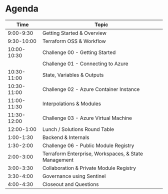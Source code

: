 # Agenda

| Time | Topic |
| ---- | ----- |
| 9:00-9:30   | Getting Started & Overview                           |
| 9:30-10:00  | Terraform OSS & Workflow                             |
| 10:00-10:30 | Challenge 00 - Getting Started                       |
|             | Challenge 01 - Connecting to Azure                   |
| 10:30-11:00 | State, Variables & Outputs                           |
| 10:30-11:00 | Challenge 02 - Azure Container Instance              |
| 11:00-11:30 | Interpolations & Modules                             |
| 11:30-12:00 | Challenge 03 - Azure Virtual Machine                 |
| 12:00-1:00  | Lunch / Solutions Round Table                        |
| 1:00-1:30   | Backend & Internals                                  |
| 1:30-2:00   | Challenge 06 - Public Module Registry                |
| 2:00-3:00   | Terraform Enterprise, Workspaces, & State Management |
| 3:00-3:30   | Collaboration & Private Module Registry              |
| 3:30-4:00   | Governance using Sentinel                            |
| 4:00-4:30   | Closeout and Questions                               |
